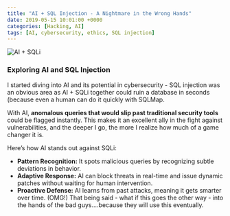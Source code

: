 ```yaml
---
title: "AI + SQL Injection - A Nightmare in the Wrong Hands"
date: 2019-05-15 10:01:00 +0000
categories: [Hacking, AI]
tags: [AI, cybersecurity, ethics, SQL injection]
---
```

![AI + SQLi](https://pippavonberg.github.io/assets/images/threats-ai-stop.jpg)  

### **Exploring AI and SQL Injection**  

I started diving into AI and its potential in cybersecurity - SQL injection was an obvious area as AI + SQLi together could ruin a database in seconds (because even a human can do it quickly with SQLMap.

With AI, **anomalous queries that would slip past traditional security tools** could be flagged instantly. This makes it an excellent ally in the fight against vulnerabilities, and the deeper I go, the more I realize how much of a game changer it is.  

Here’s how AI stands out against SQLi:  
- **Pattern Recognition:** It spots malicious queries by recognizing subtle deviations in behavior.  
- **Adaptive Response:** AI can block threats in real-time and issue dynamic patches without waiting for human intervention.  
- **Proactive Defense:** AI learns from past attacks, meaning it gets smarter over time. (OMG!)
That being said - what if this goes the other way - into the hands of the bad guys....because they will use this eventually. 
